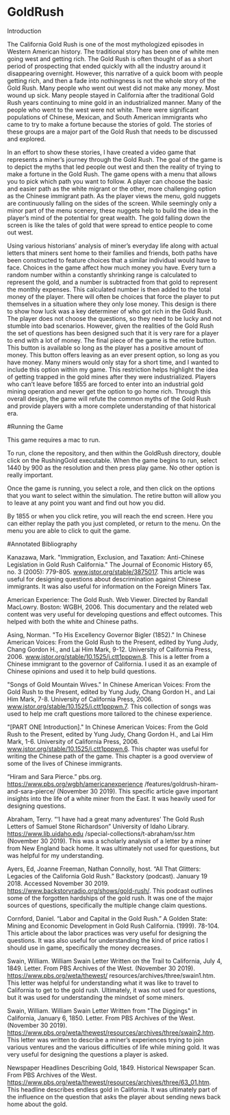 # GoldRush

Introduction

The California Gold Rush is one of the most mythologized episodes in Western American history. The traditional story has been one of white men going west and getting rich. The Gold Rush is often thought of as a short period of prospecting that ended quickly with all the industry around it disappearing overnight. However, this narrative of a quick boom with people getting rich, and then a fade into nothingness is not the whole story of the Gold Rush. Many people who went out west did not make any money. Most wound up sick. Many people stayed in California after the traditional Gold Rush years continuing to mine gold in an industrialized manner. Many of the people who went to the west were not white. There were significant populations of Chinese, Mexican, and South American immigrants who came to try to make a fortune because the stories of gold. The stories of these groups are a major part of the Gold Rush that needs to be discussed and explored.
  
In an effort to show these stories, I have created a video game that represents a miner’s journey through the Gold Rush. The goal of the game is to depict the myths that led people out west and then the reality of trying to make a fortune in the Gold Rush. The game opens with a menu that allows you to pick which path you want to follow. A player can choose the basic and easier path as the white migrant or the other, more challenging option as the Chinese immigrant path. As the player views the menu, gold nuggets are continuously falling on the sides of the screen. While seemingly only a minor part of the menu scenery, these nuggets help to build the idea in the player’s mind of the potential for great wealth. The gold falling down the screen is like the tales of gold that were spread to entice people to come out west. 

Using various historians’ analysis of miner’s everyday life along with actual letters that miners sent home to their families and friends, both paths have been constructed to feature choices that a similar individual would have to face. Choices in the game affect how much money you have. Every turn a random number within a constantly shrinking range is calculated to represent the gold, and a number is subtracted from that gold to represent the monthly expenses. This calculated number is then added to the total money of the player. There will often be choices that force the player to put themselves in a situation where they only lose money. This design is there to show how luck was a key determiner of who got rich in the Gold Rush. The player does not choose the questions, so they need to be lucky and not stumble into bad scenarios. However, given the realities of the Gold Rush the set of questions has been designed such that it is very rare for a player to end with a lot of money.
The final piece of the game is the retire button. This button is available so long as the player has a positive amount of money. This button offers leaving as an ever present option, so long as you have money. Many miners would only stay for a short time, and I wanted to include this option within my game. This restriction helps highlight the idea of getting trapped in the gold mines after they were industrialized. Players who can’t leave before 1855 are forced to enter into an industrial gold mining operation and never get the option to go home rich. Through this overall design, the game will refute the common myths of the Gold Rush and provide players with a more complete understanding of that historical era. 

#Running the Game

This game requires a mac to run.

To run, clone the repository, and then within the GoldRush directory, double click on the RushingGold executable. When the game begins to run, select 1440 by 900 as the resolution and then press play game. No other option is really important. 

Once the game is running, you select a role, and then click on the options that you want to select within the simulation. The retire button will allow you to leave at any point you want and find out how you did. 

By 1855 or when you click retire, you will reach the end screen. Here you can either replay the path you just completed, or return to the menu. On the menu you are able to click to quit the game. 

#Annotated Bibliography

Kanazawa, Mark. "Immigration, Exclusion, and Taxation: Anti-Chinese Legislation in Gold Rush California." The Journal of Economic History 65, no. 3 (2005): 779-805. www.jstor.org/stable/3875017. This article was useful for designing questions about descrimination against Chinese immigrants. It was also useful for information on the Foreign Miners Tax.

American Experience: The Gold Rush. Web Viewer. Directed by Randall MacLowry. Boston: WGBH, 2006. This documentary and the related web content was very useful for developing questions and effect outcomes. This helped with both the white and Chinese paths.

Asing, Norman. "To His Excellency Governor Bigler (1852)." In Chinese American Voices: From the Gold Rush to the Present, edited by Yung Judy, Chang Gordon H., and Lai Him Mark, 9-12. University of California Press, 2006. www.jstor.org/stable/10.1525/j.ctt1pppwn.8. This is a letter from a Chinese immigrant to the governor of California. I used it as an example of Chinese opinions and used it to help build questions.

"Songs of Gold Mountain Wives." In Chinese American Voices: From the Gold Rush to the Present, edited by Yung Judy, Chang Gordon H., and Lai Him Mark, 7-8. University of California Press, 2006. www.jstor.org/stable/10.1525/j.ctt1pppwn.7. This collection of songs was used to help me craft questions more tailored to the chinese experience.

"[PART ONE Introduction]." In Chinese American Voices: From the Gold Rush to the Present, edited by Yung Judy, Chang Gordon H., and Lai Him Mark, 1-6. University of California Press, 2006. www.jstor.org/stable/10.1525/j.ctt1pppwn.6. This chapter was useful for writing the Chinese path of the game. This chapter is a good overview of some of the lives of Chinese immigrants.

“Hiram and Sara Pierce.” pbs.org. https://www.pbs.org/wgbh/americanexperience /features/goldrush-hiram-and-sara-pierce/  (November 30 2019). This specific article gave important insights into the life of a white miner from the East. It was heavily used for designing questions.

Abraham, Terry. “‘I have had a great many adventures’ The Gold Rush Letters of Samuel Stone Richardson” University of Idaho Library. https://www.lib.uidaho.edu /special-collections/t-abraham/ssr.htm (November 30 2019). This was a scholarly analysis of a letter by a miner from New England back home. It was ultimately not used for questions, but was helpful for my understanding.

Ayers, Ed, Joanne Freeman, Nathan Connolly, host. “All That Glitters: Legacies of the California Gold Rush.” Backstory (podcast). January 19 2018. Accessed November 30 2019. https://www.backstoryradio.org/shows/gold-rush/. This podcast outlines some of the forgotten hardships of the gold rush. It was one of the major sources of questions, specifically the multiple change claim questions.

Cornford, Daniel. “Labor and Capital in the Gold Rush.” A Golden State: Mining and Economic Development in Gold Rush California. (1999). 78-104. This article about the labor practices was very useful for designing the questions. It was also useful for understanding the kind of price ratios I should use in game, specifically the money decreases. 

Swain, William. William Swain Letter Written on the Trail to California, July 4, 1849. Letter. From PBS Archives of the West. (November 30 2019). https://www.pbs.org/weta/thewest/ resources/archives/three/swain1.htm. This letter was helpful for understanding what it was like to travel to California to get to the gold rush. Ultimately, it was not used for questions, but it was used for understanding the mindset of some miners.

Swain, William. William Swain Letter Written from "The Diggings" in California, January 6, 1850. Letter. From PBS Archives of the West. (November 30 2019). https://www.pbs.org/weta/thewest/resources/archives/three/swain2.htm. This letter was written to describe a miner’s experiences trying to join various ventures and the various difficulties of life while mining gold. It was very useful for designing the questions a player is asked.

Newspaper Headlines Describing Gold, 1849. Historical Newspaper Scan. From PBS Archives of the West. https://www.pbs.org/weta/thewest/resources/archives/three/63_01.htm. This headline describes endless gold in California. It was ultimately part of the influence on the question that asks the player about sending news back home about the gold. 
